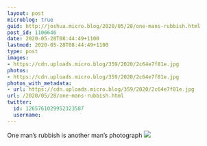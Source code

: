 ```yaml
---
layout: post
microblog: true
guid: http://joshua.micro.blog/2020/05/28/one-mans-rubbish.html
post_id: 1106646
date: 2020-05-28T08:44:49+1100
lastmod: 2020-05-28T08:44:49+1100
type: post
images:
- https://cdn.uploads.micro.blog/359/2020/2c64e7f81e.jpg
photos:
- https://cdn.uploads.micro.blog/359/2020/2c64e7f81e.jpg
photos_with_metadata:
- url: https://cdn.uploads.micro.blog/359/2020/2c64e7f81e.jpg
url: /2020/05/28/one-mans-rubbish.html
twitter:
  id: 1265761029952323587
  username: 
---
```

One man’s rubbish is another man’s photograph ![](https://joshwithers.blog/uploads/2020/2c64e7f81e.jpg)
